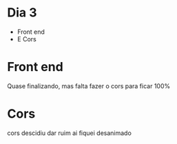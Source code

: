 # Dia 3

- Front end
- E Cors

# Front end

Quase finalizando, mas falta fazer o cors para ficar 100%

# Cors

cors descidiu dar ruim ai fiquei desanimado
